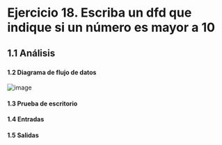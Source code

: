 # Ejercicio 18. Escriba un dfd que indique si un número es mayor a 10
## 1.1 Análisis
###
#### 1.2 Diagrama de flujo de datos
![image](https://user-images.githubusercontent.com/113397533/190950949-eb15d226-3277-4e18-a376-0d0d40a23381.png)
#### 1.3 Prueba de escritorio
#### 1.4 Entradas
#### 1.5 Salidas
